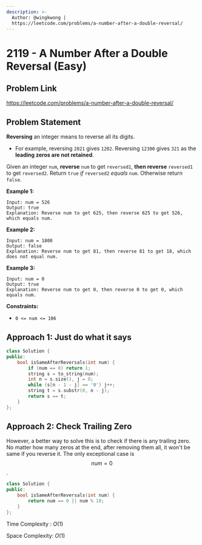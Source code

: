 ```yaml
---
description: >-
  Author: @wingkwong |
  https://leetcode.com/problems/a-number-after-a-double-reversal/
---
```


# 2119 - A Number After a Double Reversal (Easy)

## Problem Link

https://leetcode.com/problems/a-number-after-a-double-reversal/

## Problem Statement

**Reversing** an integer means to reverse all its digits.

* For example, reversing `2021` gives `1202`. Reversing `12300` gives `321` as the **leading zeros are not retained**.

Given an integer `num`, **reverse** `num` to get `reversed1`, **then reverse** `reversed1` to get `reversed2`. Return `true` _if_ `reversed2` _equals_ `num`. Otherwise return `false`.

**Example 1:**

```
Input: num = 526
Output: true
Explanation: Reverse num to get 625, then reverse 625 to get 526, which equals num.
```

**Example 2:**

```
Input: num = 1800
Output: false
Explanation: Reverse num to get 81, then reverse 81 to get 18, which does not equal num.
```

**Example 3:**

```
Input: num = 0
Output: true
Explanation: Reverse num to get 0, then reverse 0 to get 0, which equals num.
```

**Constraints:**

* `0 <= num <= 106`

## Approach 1: Just do what it says

<SolutionAuthor name="@wingkwong"/>

```cpp
class Solution {
public:
    bool isSameAfterReversals(int num) {
        if (num == 0) return 1;
        string s = to_string(num);
        int n = s.size(), j = 0;
        while (s[n - 1 - j] == '0') j++;
        string t = s.substr(0, n - j);
        return s == t;
    }
};
```

## Approach 2: Check Trailing Zero

However, a better way to solve this is to check if there is any trailing zero. No matter how many zeros at the end, after removing them all, it won't be same if you reverse it. The only exceptional case is $$num=0$$.

<SolutionAuthor name="@wingkwong"/>

```cpp
class Solution {
public:
    bool isSameAfterReversals(int num) {
        return num == 0 || num % 10;
    }
};
```

Time Complexity : $O(1)$

Space Complexity: $O(1)$
